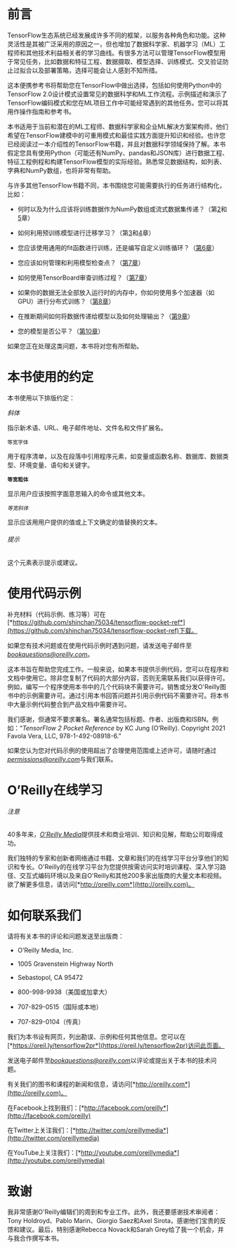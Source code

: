 # 前言

TensorFlow生态系统已经发展成许多不同的框架，以服务各种角色和功能。这种灵活性是其被广泛采用的原因之一，但也增加了数据科学家、机器学习（ML）工程师和其他技术利益相关者的学习曲线。有很多方法可以管理TensorFlow模型用于常见任务，比如数据和特征工程、数据摄取、模型选择、训练模式、交叉验证防止过拟合以及部署策略，选择可能会让人感到不知所措。

这本便携参考书将帮助您在TensorFlow中做出选择，包括如何使用Python中的TensorFlow 2.0设计模式设置常见的数据科学和ML工作流程。示例描述和演示了TensorFlow编码模式和您在ML项目工作中可能经常遇到的其他任务。您可以将其用作操作指南和参考书。

本书适用于当前和潜在的ML工程师、数据科学家和企业ML解决方案架构师，他们希望在TensorFlow建模中的可重用模式和最佳实践方面提升知识和经验。也许您已经阅读过一本介绍性的TensorFlow书籍，并且对数据科学领域保持了解。本书假定您具有使用Python（可能还有NumPy、pandas和JSON库）进行数据工程、特征工程例程和构建TensorFlow模型的实际经验。熟悉常见数据结构，如列表、字典和NumPy数组，也将非常有帮助。

与许多其他TensorFlow书籍不同，本书围绕您可能需要执行的任务进行结构化，比如：

+   何时以及为什么应该将训练数据作为NumPy数组或流式数据集传递？（第[2](ch02.xhtml#data_storage_and_ingestion)和[5](ch05.xhtml#data_pipelines_for_streaming_ingestion)章）

+   如何利用预训练模型进行迁移学习？（第[3](ch03.xhtml#data_preprocessing)和[4](ch04.xhtml#reusable_model_elements)章）

+   您应该使用通用的fit函数进行训练，还是编写自定义训练循环？（[第6章](ch06.xhtml#model_creation_styles)）

+   您应该如何管理和利用模型检查点？（[第7章](ch07.xhtml#monitoring_the_training_process-id00010)）

+   如何使用TensorBoard审查训练过程？（[第7章](ch07.xhtml#monitoring_the_training_process-id00010)）

+   如果你的数据无法全部放入运行时的内存中，你如何使用多个加速器（如GPU）进行分布式训练？（[第8章](ch08.xhtml#distributed_training-id00013)）

+   在推断期间如何将数据传递给模型以及如何处理输出？（[第9章](ch09.xhtml#serving_tensorflow_models)）

+   您的模型是否公平？（[第10章](ch10.xhtml#improving_the_modeling_experiencecolon_f)）

如果您正在处理这类问题，本书将对您有所帮助。

# 本书使用的约定

本书使用以下排版约定：

*斜体*

指示新术语、URL、电子邮件地址、文件名和文件扩展名。

`等宽字体`

用于程序清单，以及在段落中引用程序元素，如变量或函数名称、数据库、数据类型、环境变量、语句和关键字。

**`等宽粗体`**

显示用户应该按照字面意思输入的命令或其他文本。

*`等宽斜体`*

显示应该用用户提供的值或上下文确定的值替换的文本。

###### 提示

这个元素表示提示或建议。

# 使用代码示例

补充材料（代码示例、练习等）可在[*https://github.com/shinchan75034/tensorflow-pocket-ref*](https://github.com/shinchan75034/tensorflow-pocket-ref)下载。

如果您有技术问题或在使用代码示例时遇到问题，请发送电子邮件至[*bookquestions@oreilly.com*](mailto:bookquestions@oreilly.com)。

这本书旨在帮助您完成工作。一般来说，如果本书提供示例代码，您可以在程序和文档中使用它。除非您复制了代码的大部分内容，否则无需联系我们以获得许可。例如，编写一个程序使用本书中的几个代码块不需要许可。销售或分发O'Reilly图书中的示例需要许可。通过引用本书回答问题并引用示例代码不需要许可。将本书中大量示例代码整合到产品文档中需要许可。

我们感谢，但通常不要求署名。署名通常包括标题、作者、出版商和ISBN。例如：“*TensorFlow 2 Pocket Reference* by KC Jung (O’Reilly). Copyright 2021 Favola Vera, LLC, 978-1-492-08918-6.”

如果您认为您对代码示例的使用超出了合理使用范围或上述许可，请随时通过[*permissions@oreilly.com*](mailto:permissions@oreilly.com)与我们联系。

# O’Reilly在线学习

###### 注意

40多年来，[*O’Reilly Media*](http://oreilly.com)提供技术和商业培训、知识和见解，帮助公司取得成功。

我们独特的专家和创新者网络通过书籍、文章和我们的在线学习平台分享他们的知识和专长。O'Reilly的在线学习平台为您提供按需访问实时培训课程、深入学习路径、交互式编码环境以及来自O'Reilly和其他200多家出版商的大量文本和视频。欲了解更多信息，请访问[*http://oreilly.com*](http://oreilly.com)。

# 如何联系我们

请将有关本书的评论和问题发送至出版商：

+   O’Reilly Media, Inc.

+   1005 Gravenstein Highway North

+   Sebastopol, CA 95472

+   800-998-9938（美国或加拿大）

+   707-829-0515（国际或本地）

+   707-829-0104（传真）

我们为本书设有网页，列出勘误、示例和任何其他信息。您可以在[*https://oreil.ly/tensorflow2pr*](https://oreil.ly/tensorflow2pr)访问此页面。

发送电子邮件至[*bookquestions@oreilly.com*](mailto:bookquestions@oreilly.com)以评论或提出关于本书的技术问题。

有关我们的图书和课程的新闻和信息，请访问[*http://oreilly.com*](http://oreilly.com)。

在Facebook上找到我们：[*http://facebook.com/oreilly*](http://facebook.com/oreilly)

在Twitter上关注我们：[*http://twitter.com/oreillymedia*](http://twitter.com/oreillymedia)

在YouTube上关注我们：[*http://youtube.com/oreillymedia*](http://youtube.com/oreillymedia)

# 致谢

我非常感谢O'Reilly编辑们的周到和专业工作。此外，我还要感谢技术审阅者：Tony Holdroyd、Pablo Marin、Giorgio Saez和Axel Sirota，感谢他们宝贵的反馈和建议。最后，特别感谢Rebecca Novack和Sarah Grey给了我一个机会，并与我合作撰写本书。
